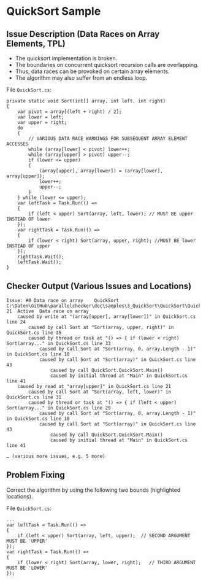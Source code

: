 # QuickSort Sample

## Issue Description (Data Races on Array Elements, TPL)

* The quicksort implementation is broken.
* The boundaries on concurrent quicksort recursion calls are overlapping.
* Thus, data races can be provoked on certain array elements.
* The algorithm may also suffer from an endless loop.

File `QuickSort.cs`:

    private static void Sort(int[] array, int left, int right)
    {
        var pivot = array[(left + right) / 2];
        var lower = left;
        var upper = right;
        do
        { 
            // VARIOUS DATA RACE WARNINGS FOR SUBSEQUENT ARRAY ELEMENT ACCESSES
            while (array[lower] < pivot) lower++; 
            while (array[upper] > pivot) upper--; 
            if (lower <= upper) 
            { 
                (array[upper], array[lower]) = (array[lower], array[upper]);
                lower++; 
                upper--; 
            }
        } while (lower <= upper);
        var leftTask = Task.Run(() =>
        { 
            if (left < upper) Sort(array, left, lower); // MUST BE upper INSTEAD OF lower
        });
        var rightTask = Task.Run(() =>
        { 
            if (lower < right) Sort(array, upper, right); //MUST BE lower INSTEAD OF upper
        });
        rightTask.Wait();
        leftTask.Wait();
    }

## Checker Output (Various Issues and Locations)

    Issue: #0 Data race on array	QuickSort	C:\Daten\GitHub\parallelchecker\doc\samples\3_QuickSort\QuickSort\QuickSort.cs	21	Active	Data race on array
        caused by write at "(array[upper], array[lower])" in QuickSort.cs line 24
            caused by call Sort at "Sort(array, upper, right)" in QuickSort.cs line 35
            caused by thread or task at "() => { if (lower < right) Sort(array..." in QuickSort.cs line 33
                caused by call Sort at "Sort(array, 0, array.Length - 1)" in QuickSort.cs line 10
                caused by call Sort at "Sort(array)" in QuickSort.cs line 43
                    caused by call QuickSort.QuickSort.Main()
                    caused by initial thread at "Main" in QuickSort.cs line 41
        caused by read at "array[upper]" in QuickSort.cs line 21
            caused by call Sort at "Sort(array, left, lower)" in QuickSort.cs line 31
            caused by thread or task at "() => { if (left < upper) Sort(array..." in QuickSort.cs line 29
                caused by call Sort at "Sort(array, 0, array.Length - 1)" in QuickSort.cs line 10
                caused by call Sort at "Sort(array)" in QuickSort.cs line 43
                    caused by call QuickSort.QuickSort.Main()
                    caused by initial thread at "Main" in QuickSort.cs line 41
    
    … (various more issues, e.g. 5 more)

## Problem Fixing

Correct the algorithm by using the following two bounds (highlighted locations).

File `QuickSort.cs`:

    ...
    var leftTask = Task.Run(() =>
    { 
        if (left < upper) Sort(array, left, upper);  // SECOND ARGUMENT MUST BE 'UPPER'
    });
    var rightTask = Task.Run(() =>
    { 
        if (lower < right) Sort(array, lower, right);   // THIRD ARGUMENT MUST BE 'LOWER'
    });
